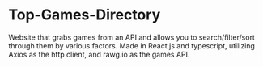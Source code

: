 # Top-Games-Directory

Website that grabs games from an API and allows you to search/filter/sort through them by various factors. Made in React.js and typescript, utilizing Axios as the http client, and rawg.io as the games API.
